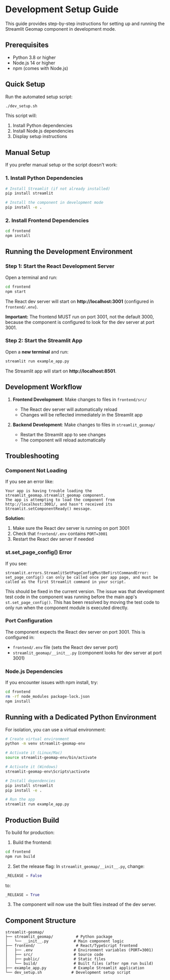 # Development Setup Guide

This guide provides step-by-step instructions for setting up and running the Streamlit Geomap component in development mode.

## Prerequisites

- Python 3.8 or higher
- Node.js 14 or higher
- npm (comes with Node.js)

## Quick Setup

Run the automated setup script:

```bash
./dev_setup.sh
```

This script will:
1. Install Python dependencies
2. Install Node.js dependencies
3. Display setup instructions

## Manual Setup

If you prefer manual setup or the script doesn't work:

### 1. Install Python Dependencies

```bash
# Install Streamlit (if not already installed)
pip install streamlit

# Install the component in development mode
pip install -e .
```

### 2. Install Frontend Dependencies

```bash
cd frontend
npm install
```

## Running the Development Environment

### Step 1: Start the React Development Server

Open a terminal and run:

```bash
cd frontend
npm start
```

The React dev server will start on **http://localhost:3001** (configured in `frontend/.env`).

**Important:** The frontend MUST run on port 3001, not the default 3000, because the component is configured to look for the dev server at port 3001.

### Step 2: Start the Streamlit App

Open a **new terminal** and run:

```bash
streamlit run example_app.py
```

The Streamlit app will start on **http://localhost:8501**.

## Development Workflow

1. **Frontend Development**: Make changes to files in `frontend/src/`
   - The React dev server will automatically reload
   - Changes will be reflected immediately in the Streamlit app

2. **Backend Development**: Make changes to files in `streamlit_geomap/`
   - Restart the Streamlit app to see changes
   - The component will reload automatically

## Troubleshooting

### Component Not Loading

If you see an error like:
```
Your app is having trouble loading the streamlit_geomap.streamlit_geomap component.
The app is attempting to load the component from http://localhost:3001/, and hasn't received its Streamlit.setComponentReady() message.
```

**Solution:**
1. Make sure the React dev server is running on port 3001
2. Check that `frontend/.env` contains `PORT=3001`
3. Restart the React dev server if needed

### st.set_page_config() Error

If you see:
```
streamlit.errors.StreamlitSetPageConfigMustBeFirstCommandError: set_page_config() can only be called once per app page, and must be called as the first Streamlit command in your script.
```

This should be fixed in the current version. The issue was that development test code in the component was running before the main app's `st.set_page_config()`. This has been resolved by moving the test code to only run when the component module is executed directly.

### Port Configuration

The component expects the React dev server on port 3001. This is configured in:
- `frontend/.env` file (sets the React dev server port)
- `streamlit_geomap/__init__.py` (component looks for dev server at port 3001)

### Node.js Dependencies

If you encounter issues with npm install, try:

```bash
cd frontend
rm -rf node_modules package-lock.json
npm install
```

## Running with a Dedicated Python Environment

For isolation, you can use a virtual environment:

```bash
# Create virtual environment
python -m venv streamlit-geomap-env

# Activate it (Linux/Mac)
source streamlit-geomap-env/bin/activate

# Activate it (Windows)
streamlit-geomap-env\Scripts\activate

# Install dependencies
pip install streamlit
pip install -e .

# Run the app
streamlit run example_app.py
```

## Production Build

To build for production:

1. Build the frontend:
```bash
cd frontend
npm run build
```

2. Set the release flag:
In `streamlit_geomap/__init__.py`, change:
```python
_RELEASE = False
```
to:
```python
_RELEASE = True
```

3. The component will now use the built files instead of the dev server.

## Component Structure

```
streamlit-geomap/
├── streamlit_geomap/          # Python package
│   └── __init__.py           # Main component logic
├── frontend/                  # React/TypeScript frontend
│   ├── .env                  # Environment variables (PORT=3001)
│   ├── src/                  # Source code
│   ├── public/               # Static files
│   └── build/                # Built files (after npm run build)
├── example_app.py            # Example Streamlit application
└── dev_setup.sh             # Development setup script
```